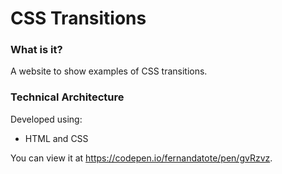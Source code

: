 # CSS Transitions

### What is it?
A website to show examples of CSS transitions.

### Technical Architecture
Developed using:
- HTML and CSS

You can view it at https://codepen.io/fernandatote/pen/gvRzvz.
